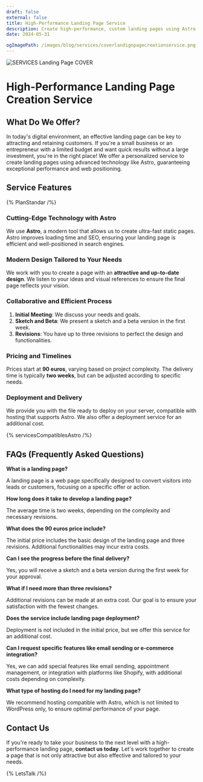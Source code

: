 ```yaml
---
draft: false
external: false
title: High-Performance Landing Page Service
description: Create high-performance, custom landing pages using Astro technology, ensuring exceptional speed, SEO, and modern design for small businesses and entrepreneurs.
date: 2024-05-31

ogImagePath: /images/blog/services/coverlandignpagecreationservice.png
---
```


![ SERVICES  Landing Page COVER ](/images/blog/services/coverlandignpagecreationservice.png)

# High-Performance Landing Page Creation Service


## What Do We Offer?

In today's digital environment, an effective landing page can be key to attracting and retaining customers. If you're a small business or an entrepreneur with a limited budget and want quick results without a large investment, you're in the right place! We offer a personalized service to create landing pages using advanced technology like Astro, guaranteeing exceptional performance and web positioning.

## Service Features

{% PlanStandar /%}

### Cutting-Edge Technology with Astro

We use **Astro**, a modern tool that allows us to create ultra-fast static pages. Astro improves loading time and SEO, ensuring your landing page is efficient and well-positioned in search engines.

### Modern Design Tailored to Your Needs

We work with you to create a page with an **attractive and up-to-date design**. We listen to your ideas and visual references to ensure the final page reflects your vision.

### Collaborative and Efficient Process

1. **Initial Meeting**: We discuss your needs and goals.
2. **Sketch and Beta**: We present a sketch and a beta version in the first week.
3. **Revisions**: You have up to three revisions to perfect the design and functionalities.

### Pricing and Timelines

Prices start at **90 euros**, varying based on project complexity. The delivery time is typically **two weeks**, but can be adjusted according to specific needs.

### Deployment and Delivery

We provide you with the file ready to deploy on your server, compatible with hosting that supports Astro. We also offer a deployment service for an additional cost.

{% servicesCompatiblesAstro /%}

## FAQs (Frequently Asked Questions)

**What is a landing page?**

A landing page is a web page specifically designed to convert visitors into leads or customers, focusing on a specific offer or action.

**How long does it take to develop a landing page?**

The average time is two weeks, depending on the complexity and necessary revisions.

**What does the 90 euros price include?**

The initial price includes the basic design of the landing page and three revisions. Additional functionalities may incur extra costs.

**Can I see the progress before the final delivery?**

Yes, you will receive a sketch and a beta version during the first week for your approval.

**What if I need more than three revisions?**

Additional revisions can be made at an extra cost. Our goal is to ensure your satisfaction with the fewest changes.

**Does the service include landing page deployment?**

Deployment is not included in the initial price, but we offer this service for an additional cost.

**Can I request specific features like email sending or e-commerce integration?**

Yes, we can add special features like email sending, appointment management, or integration with platforms like Shopify, with additional costs depending on complexity.

**What type of hosting do I need for my landing page?**

We recommend hosting compatible with Astro, which is not limited to WordPress only, to ensure optimal performance of your page.

## Contact Us

If you're ready to take your business to the next level with a high-performance landing page, **contact us today**. Let's work together to create a page that is not only attractive but also effective and tailored to your needs.

{% LetsTalk /%}


